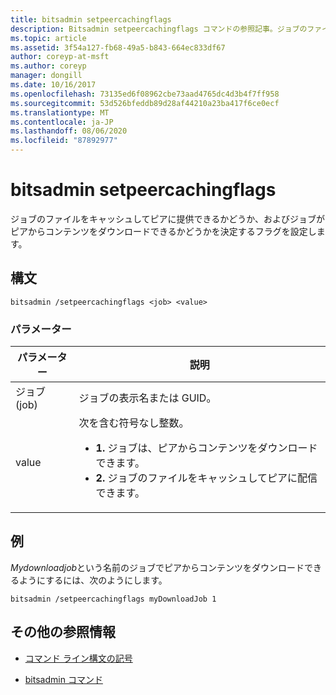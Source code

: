 ```yaml
---
title: bitsadmin setpeercachingflags
description: Bitsadmin setpeercachingflags コマンドの参照記事。ジョブのファイルをキャッシュしてピアに提供できるかどうか、およびジョブがピアからコンテンツをダウンロードできるかどうかを決定するフラグを設定します。
ms.topic: article
ms.assetid: 3f54a127-fb68-49a5-b843-664ec833df67
author: coreyp-at-msft
ms.author: coreyp
manager: dongill
ms.date: 10/16/2017
ms.openlocfilehash: 73135ed6f08962cbe73aad4765dc4d3b4f7ff958
ms.sourcegitcommit: 53d526bfeddb89d28af44210a23ba417f6ce0ecf
ms.translationtype: MT
ms.contentlocale: ja-JP
ms.lasthandoff: 08/06/2020
ms.locfileid: "87892977"
---
```

# <a name="bitsadmin-setpeercachingflags"></a>bitsadmin setpeercachingflags

ジョブのファイルをキャッシュしてピアに提供できるかどうか、およびジョブがピアからコンテンツをダウンロードできるかどうかを決定するフラグを設定します。

## <a name="syntax"></a>構文

```
bitsadmin /setpeercachingflags <job> <value>
```

### <a name="parameters"></a>パラメーター

| パラメーター | 説明 |
| --------- | ----------- |
| ジョブ (job) | ジョブの表示名または GUID。 |
| value | 次を含む符号なし整数。<ul><li>**1.** ジョブは、ピアからコンテンツをダウンロードできます。</li><li>**2.** ジョブのファイルをキャッシュしてピアに配信できます。</li></ul> |

## <a name="examples"></a>例

*Mydownloadjob*という名前のジョブでピアからコンテンツをダウンロードできるようにするには、次のようにします。

```
bitsadmin /setpeercachingflags myDownloadJob 1
```

## <a name="additional-references"></a>その他の参照情報

- [コマンド ライン構文の記号](command-line-syntax-key.md)

- [bitsadmin コマンド](bitsadmin.md)
